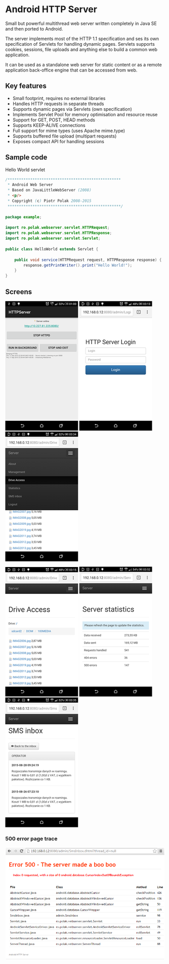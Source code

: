# Android HTTP Server

Small but powerful multithread web server written completely in Java SE and then ported to Android.

The server implements most of the HTTP 1.1 specification and ses its own specification of Servlets for handling dynamic pages.
Servlets supports cookies, sessions, file uploads and anything else to build a common web application.

It can be used as a standalone web server for static content or as a remote application back-office engine that can be accessed from web.

## Key features

* Small footprint, requires no external libraries
* Handles HTTP requests in separate threads
* Supports dynamic pages via Servlets (own specification)
* Implements Servlet Pool for memory optimisation and resource reuse
* Support for GET, POST, HEAD methods
* Supports KEEP-ALIVE connections
* Full support for mime types (uses Apache mime.type)
* Supports buffered file upload (multipart requests)
* Exposes compact API for handling sessions

## Sample code

Hello World servlet

```java
/**************************************************
 * Android Web Server
 * Based on JavaLittleWebServer (2008)
 * <p/>
 * Copyright (c) Piotr Polak 2008-2015
 **************************************************/

package example;

import ro.polak.webserver.servlet.HTTPRequest;
import ro.polak.webserver.servlet.HTTPResponse;
import ro.polak.webserver.servlet.Servlet;

public class HelloWorld extends Servlet {

    public void service(HTTPRequest request, HTTPResponse response) {
        response.getPrintWriter().print("Hello World!");
    }
}
```

## Screens

![Admin main activity](screens/main.png)
![HTTP back-office login](screens/admin-login.png)
![HTTP back-office menu](screens/admin-menu.png)

![HTTP back-office drive access](screens/admin-drive-access.png)
![HTTP back-office server statistics](screens/admin-server-statistics.png)
![HTTP back-office SMS inbox](screens/admin-sms-inbox.png)

### 500 error page trace
![Servlet error 500](screens/servlet-error-500.png)
